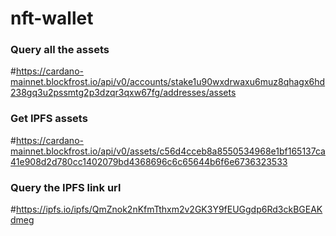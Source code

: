 # nft-wallet

### Query all the assets 
#https://cardano-mainnet.blockfrost.io/api/v0/accounts/stake1u90wxdrwaxu6muz8qhagx6hd238gq3u2pssmtg2p3dzqr3qxw67fg/addresses/assets

### Get IPFS assets 
#https://cardano-mainnet.blockfrost.io/api/v0/assets/c56d4cceb8a8550534968e1bf165137ca41e908d2d780cc1402079bd4368696c6c65644b6f6e6736323533

### Query the IPFS link url 
#https://ipfs.io/ipfs/QmZnok2nKfmTthxm2v2GK3Y9fEUGgdp6Rd3ckBGEAKdmeg


